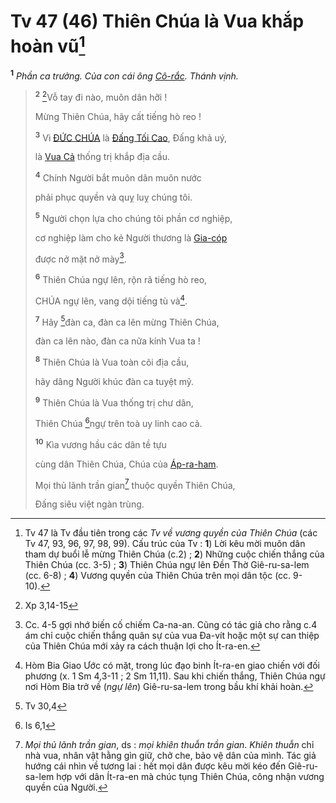 # Tv 47 (46) Thiên Chúa là Vua khắp hoàn vũ[^1-f0fa86c2-1b21-489e-ad11-33568e675df6]
<sup><b>1</b></sup> *Phần ca trưởng. Của con cái ông [Cô-rắc](). Thánh vịnh.*

> <sup><b>2</b></sup> [^1@-f0fa86c2-1b21-489e-ad11-33568e675df6]Vỗ tay đi nào, muôn dân hỡi !
>
> Mừng Thiên Chúa, hãy cất tiếng hò reo !
>
> <sup><b>3</b></sup> Vì [ĐỨC CHÚA]() là [Đấng Tối Cao](), Đấng khả uý,
>
> là [Vua Cả]() thống trị khắp địa cầu.
>
> <sup><b>4</b></sup> Chính Người bắt muôn dân muôn nước
>
> phải phục quyền và quỵ luỵ chúng tôi.
>
> <sup><b>5</b></sup> Người chọn lựa cho chúng tôi phần cơ nghiệp,
>
> cơ nghiệp làm cho kẻ Người thương là [Gia-cóp]()
>
> được nở mặt nở mày[^2-f0fa86c2-1b21-489e-ad11-33568e675df6].
>
> <sup><b>6</b></sup> Thiên Chúa ngự lên, rộn rã tiếng hò reo,
>
> CHÚA ngự lên, vang dội tiếng tù và[^3-f0fa86c2-1b21-489e-ad11-33568e675df6].
>
> <sup><b>7</b></sup> Hãy [^2@-f0fa86c2-1b21-489e-ad11-33568e675df6]đàn ca, đàn ca lên mừng Thiên Chúa,
>
> đàn ca lên nào, đàn ca nữa kính Vua ta !
>
> <sup><b>8</b></sup> Thiên Chúa là Vua toàn cõi địa cầu,
>
> hãy dâng Người khúc đàn ca tuyệt mỹ.
>
> <sup><b>9</b></sup> Thiên Chúa là Vua thống trị chư dân,
>
> Thiên Chúa [^3@-f0fa86c2-1b21-489e-ad11-33568e675df6]ngự trên toà uy linh cao cả.
>
> <sup><b>10</b></sup> Kìa vương hầu các dân tề tựu
>
> cùng dân Thiên Chúa, Chúa của [Áp-ra-ham]().
>
> Mọi thủ lãnh trần gian[^4-f0fa86c2-1b21-489e-ad11-33568e675df6] thuộc quyền Thiên Chúa,
>
> Đấng siêu việt ngàn trùng.

[^1-f0fa86c2-1b21-489e-ad11-33568e675df6]: Tv 47 là Tv đầu tiên trong các *Tv về vương quyền của Thiên Chúa* (các Tv 47, 93, 96, 97, 98, 99). Cấu trúc của Tv : **1**) Lời kêu mời muôn dân tham dự buổi lễ mừng Thiên Chúa (c.2) ; **2**) Những cuộc chiến thắng của Thiên Chúa (cc. 3-5) ; **3**) Thiên Chúa ngự lên Đền Thờ Giê-ru-sa-lem (cc. 6-8) ; **4**) Vương quyền của Thiên Chúa trên mọi dân tộc (cc. 9-10).
[^2-f0fa86c2-1b21-489e-ad11-33568e675df6]: Cc. 4-5 gợi nhớ biến cố chiếm Ca-na-an. Cũng có tác giả cho rằng c.4 ám chỉ cuộc chiến thắng quân sự của vua Đa-vít hoặc một sự can thiệp của Thiên Chúa mới xảy ra cách thuận lợi cho Ít-ra-en.
[^3-f0fa86c2-1b21-489e-ad11-33568e675df6]: Hòm Bia Giao Ước có mặt, trong lúc đạo binh Ít-ra-en giao chiến với đối phương (x. 1 Sm 4,3-11 ; 2 Sm 11,11). Sau khi chiến thắng, Thiên Chúa ngự nơi Hòm Bia trở về (*ngự lên*) Giê-ru-sa-lem trong bầu khí khải hoàn.
[^4-f0fa86c2-1b21-489e-ad11-33568e675df6]: *Mọi thủ lãnh trần gian*, ds : *mọi khiên thuẫn trần gian*. *Khiên thuẫn* chỉ nhà vua, nhân vật hằng gìn giữ, chở che, bảo vệ dân của mình. Tác giả hướng cái nhìn về tương lai : hết mọi dân được kêu mời kéo đến Giê-ru-sa-lem hợp với dân Ít-ra-en mà chúc tụng Thiên Chúa, công nhận vương quyền của Người.
[^1@-f0fa86c2-1b21-489e-ad11-33568e675df6]: Xp 3,14-15
[^2@-f0fa86c2-1b21-489e-ad11-33568e675df6]: Tv 30,4
[^3@-f0fa86c2-1b21-489e-ad11-33568e675df6]: Is 6,1